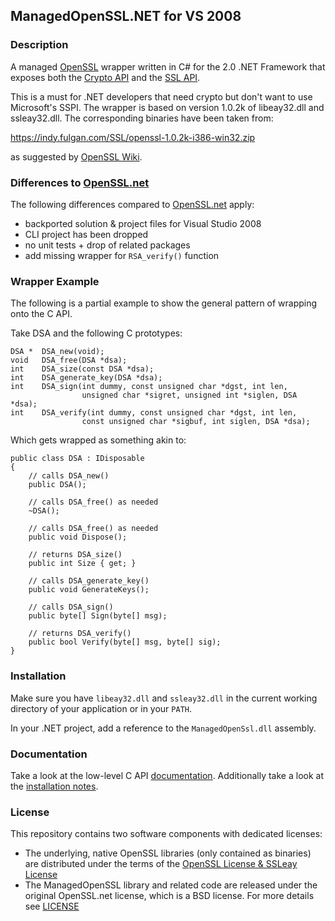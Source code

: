 ## ManagedOpenSSL.NET for VS 2008

### Description
A managed [OpenSSL](https://www.openssl.org/) wrapper written in C# for the 2.0 .NET Framework that exposes both the [Crypto API](https://www.openssl.org/docs/crypto/crypto.html) and the [SSL API](https://www.openssl.org/docs/ssl/ssl.html).

This is a must for .NET developers that need crypto but don't want to use Microsoft's SSPI. The wrapper is based on version 1.0.2k of libeay32.dll and ssleay32.dll. The corresponding binaries have been taken from:

https://indy.fulgan.com/SSL/openssl-1.0.2k-i386-win32.zip

as suggested by [OpenSSL Wiki](https://wiki.openssl.org/index.php/Binaries).

### Differences to [OpenSSL.net](https://github.com/openssl-net/openssl-net)
The following differences compared to [OpenSSL.net](https://github.com/openssl-net/openssl-net) apply:
 * backported solution & project files for Visual Studio 2008
 * CLI project has been dropped
 * no unit tests + drop of related packages
 * add missing wrapper for `RSA_verify()` function

### Wrapper Example

The following is a partial example to show the general pattern of wrapping onto the C API.

Take DSA and the following C prototypes:

```
DSA *  DSA_new(void);
void   DSA_free(DSA *dsa);
int    DSA_size(const DSA *dsa);
int    DSA_generate_key(DSA *dsa);
int    DSA_sign(int dummy, const unsigned char *dgst, int len,
                unsigned char *sigret, unsigned int *siglen, DSA *dsa);
int    DSA_verify(int dummy, const unsigned char *dgst, int len,
                const unsigned char *sigbuf, int siglen, DSA *dsa);
```

Which gets wrapped as something akin to:

```
public class DSA : IDisposable
{
    // calls DSA_new()
    public DSA();

    // calls DSA_free() as needed
    ~DSA();

    // calls DSA_free() as needed
    public void Dispose();

    // returns DSA_size()
    public int Size { get; }

    // calls DSA_generate_key()
    public void GenerateKeys();

    // calls DSA_sign()
    public byte[] Sign(byte[] msg);

    // returns DSA_verify()
    public bool Verify(byte[] msg, byte[] sig);
}
```

### Installation

Make sure you have `libeay32.dll` and `ssleay32.dll` in the current working directory of your application or in your `PATH`.

In your .NET project, add a reference to the `ManagedOpenSsl.dll` assembly.

### Documentation

Take a look at the low-level C API [documentation](https://www.openssl.org/docs). Additionally take a look at the [installation notes](INSTALL).

### License
This repository contains two software components with dedicated licenses:
 * The underlying, native OpenSSL libraries (only contained as binaries) are distributed under the terms of the [OpenSSL License & SSLeay License](https://www.openssl.org/source/license.html)
 * The ManagedOpenSSL library and related code are released under the original OpenSSL.net license, which is a BSD license. For more details see [LICENSE](LICENSE)
